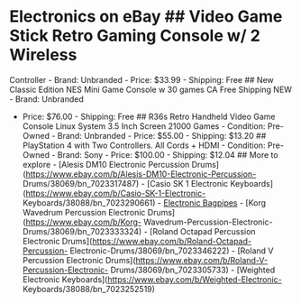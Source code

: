 # Electronics on eBay ## Video Game Stick Retro Gaming Console w/ 2 Wireless
Controller - Brand: Unbranded - Price: $33.99 - Shipping: Free ## New Classic
Edition NES Mini Game Console w 30 games CA Free Shipping NEW - Brand: Unbranded
- Price: $76.00 - Shipping: Free ## R36s Retro Handheld Video Game Console Linux
System 3.5 Inch Screen 21000 Games - Condition: Pre-Owned - Brand: Unbranded -
Price: $55.00 - Shipping: $13.20 ## PlayStation 4 with Two Controllers. All
Cords + HDMI - Condition: Pre-Owned - Brand: Sony - Price: $100.00 - Shipping:
$12.04 ## More to explore - [Alesis DM10 Electronic Percussion
Drums](https://www.ebay.com/b/Alesis-DM10-Electronic-Percussion-
Drums/38069/bn_7023317487) - [Casio SK 1 Electronic
Keyboards](https://www.ebay.com/b/Casio-SK-1-Electronic-
Keyboards/38088/bn_7023290661) - [Electronic
Bagpipes](https://www.ebay.com/b/Electronic-Bagpipes/16226/bn_7023275739) -
[Korg Wavedrum Percussion Electronic Drums](https://www.ebay.com/b/Korg-
Wavedrum-Percussion-Electronic-Drums/38069/bn_7023333324) - [Roland Octapad
Percussion Electronic Drums](https://www.ebay.com/b/Roland-Octapad-Percussion-
Electronic-Drums/38069/bn_7023346222) - [Roland V Percussion Electronic
Drums](https://www.ebay.com/b/Roland-V-Percussion-Electronic-
Drums/38069/bn_7023305733) - [Weighted Electronic
Keyboards](https://www.ebay.com/b/Weighted-Electronic-
Keyboards/38088/bn_7023252519)

